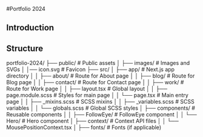#Portfolio 2024

## Introduction
## Structure
portfolio-2024/
├── public/                   # Public assets
│   ├── images/               # Images and SVGs
│   │── icon.svg              # Favicon
├── src/
│   ├── app/                  # Next.js app directory
│   │   ├── about/            # Route for About page
│   │   ├── blog/             # Route for Blog page
│   │   ├── contact/          # Route for Contact page
│   │   ├── work/             # Route for Work page
│   │   ├── layout.tsx        # Global layout
│   │   ├── page.module.scss  # Styles for main page
│   │   └── page.tsx          # Main entry page
│   │   ├── _mixins.scss      # SCSS mixins
│   │   ├── _variables.scss   # SCSS variables
│   │   └── globals.scss      # Global SCSS styles
│   ├── components/           # Reusable components
│   │   ├── FollowEye/        # FollowEye component
│   │   └── Hero/             # Hero component
│   ├── context/              # Context API files
│   │   └── MousePositionContext.tsx
│   ├── fonts/                # Fonts (if applicable)
